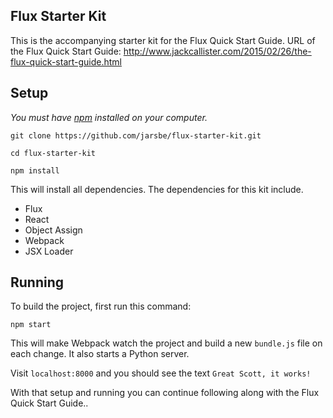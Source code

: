 ## Flux Starter Kit

This is the accompanying starter kit for the Flux Quick Start Guide.
URL of the Flux Quick Start Guide: http://www.jackcallister.com/2015/02/26/the-flux-quick-start-guide.html

## Setup

*You must have [npm](https://www.npmjs.org/) installed on your computer.*

`git clone https://github.com/jarsbe/flux-starter-kit.git`

`cd flux-starter-kit`

`npm install`

This will install all dependencies. The dependencies for this kit include.

- Flux
- React
- Object Assign
- Webpack
- JSX Loader

## Running

To build the project, first run this command:

`npm start`

This will make Webpack watch the project and build a new `bundle.js` file on each change. It also starts a Python server.

Visit `localhost:8000` and you should see the text `Great Scott, it works!`

With that setup and running you can continue following along with the Flux Quick Start Guide..

